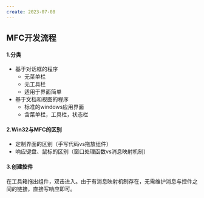 ```yaml
---
create: 2023-07-08
---
```

## MFC开发流程

#### 1.分类

* 基于对话框的程序
	* 无菜单栏
	* 无工具栏
	* 适用于界面简单
* 基于文档和视图的程序
	* 标准的windows应用界面
	* 含菜单栏，工具栏，状态栏

#### 2.Win32与MFC的区别

* 定制界面的区别（手写代码vs拖放组件）
* 响应键盘、鼠标的区别（窗口处理函数vs消息映射机制）

#### 3.创建控件

在工具箱拖出组件，双击进入。由于有消息映射机制存在，无需维护消息与控件之间的链接，直接写响应即可。